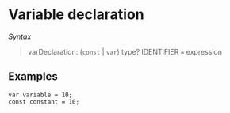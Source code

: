 # Variable declaration

*Syntax*
> varDeclaration: (`const` | `var`) type? IDENTIFIER `=` expression

## Examples

```
var variable = 10;
const constant = 10;
```
